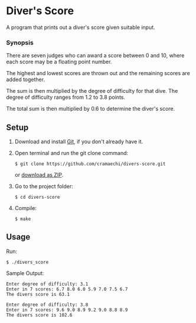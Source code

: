 # Diver's Score
A program that prints out a diver's score given suitable input.

### Synopsis
There are seven judges who can award a score between 0 and 10, where each score may be a floating point number.

The highest and lowest scores are thrown out and the remaining scores are added together.

The sum is then multiplied by the degree of difficulty for that dive. The degree of difficulty ranges from 1.2 to 3.8 points.

The total sum is then multiplied by 0.6 to determine the diver's score.

## Setup
1. Download and install [Git](https://git-scm.com/downloads), if you don't already have it.

2. Open terminal and run the git clone command:

   ```
   $ git clone https://github.com/cramaechi/divers-score.git
   ```
    or [download as ZIP](https://github.com/cramaechi/divers-score/archive/master.zip).

3. Go to the project folder:

   ```
   $ cd divers-score
   ```

4. Compile:

   ```
   $ make
   ```
   
## Usage
Run:

```
$ ./divers_score
```

Sample Output:
```
Enter degree of difficulty: 3.1                                                                                       
Enter in 7 scores: 6.7 8.0 6.0 5.9 7.0 7.5 6.7                                                                        
The divers score is 63.1                                                                                              
                                                                                                                      
Enter degree of difficulty: 3.8                                                                                       
Enter in 7 scores: 9.6 9.0 8.9 9.2 9.0 8.8 8.9                                                                        
The divers score is 102.6 
```
